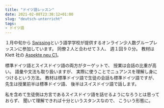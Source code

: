 ```yaml
---
title: "ドイツ語レッスン"
date: 2021-02-08T23:38:12+01:00
slug: "deutsch-unterricht"
tags:
- ドイツ語
---
```

１月中旬から [Swissing](https://swissing.ch/)という語学学校が提供するオンライン少人数グループレッスンに参加しています。
同僚２人と合わせて３人、
週１回９０分。
教材は Klett 社の [Aspekte neu C1](https://www.klett-sprachen.de/aspekte-neu-c1/t-1/9783126050357?anchor=title-editions-linkboxes)。

標準ドイツ語とスイスドイツ語の両方がターゲットで、
授業は会話の比重が高い。
語彙や文法も取り扱いますが、
実際に使うことでニュアンスを理解し身につけるという方法。
教材は標準ドイツ語で生徒の会話も標準ドイツ語ですが、
先生は授業前半は標準ドイツ語、
後半はスイスドイツ語で話します。

私を含めて生徒側は方言であるスイスドイツ語を話せるようになろうとは思っておらず、
聞いて理解できれば十分というスタンスなので、
こういう形態に。